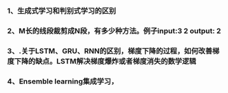 ### 1、生成式学习和判别式学习的区别
### 2、M长的线段裁剪成N段，有多少种方法。例子input:3 2 output: 2
### 3、.关于LSTM、GRU、RNN的区别，梯度下降的过程，如何改善梯度下降的缺点。LSTM解决梯度爆炸或者梯度消失的数学逻辑
### 4、Ensemble learning集成学习，